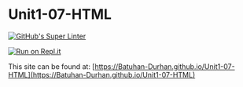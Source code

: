 # Unit1-07-HTML
[![GitHub's Super Linter](https://github.com/Batuhan-Durhan/Unit1-07-HTML/workflows/GitHub's%20Super%20Linter/badge.svg)](https://github.com/Batuhan-Durhan/Unit1-07-HTML/actions)



[![Run on Repl.it](https://repl.it/badge/github/Batuhan-Durhan/Unit1-07-HTML)](https://repl.it/github/Batuhan-Durhan/Unit1-07-HTML)

This site can be found at: [https://Batuhan-Durhan.github.io/Unit1-07-HTML](https://Batuhan-Durhan.github.io/Unit1-07-HTML)

